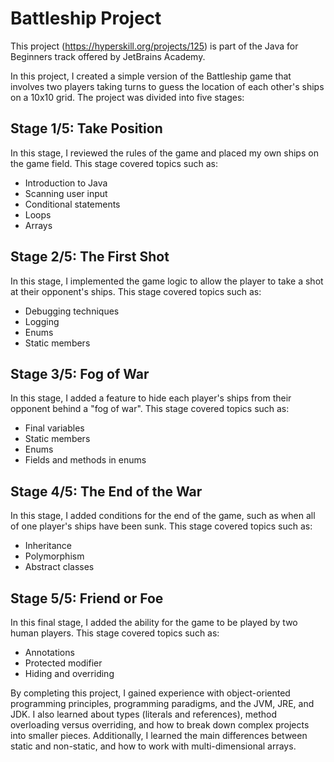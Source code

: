 # Battleship Project

This project (https://hyperskill.org/projects/125) is part of the Java for Beginners track offered by JetBrains Academy.

In this project, I created a simple version of the Battleship game that involves two players taking turns to guess the location of each other's ships on a 10x10 grid. The project was divided into five stages:

## Stage 1/5: Take Position

In this stage, I reviewed the rules of the game and placed my own ships on the game field. This stage covered topics such as:

- Introduction to Java
- Scanning user input
- Conditional statements
- Loops
- Arrays

## Stage 2/5: The First Shot

In this stage, I implemented the game logic to allow the player to take a shot at their opponent's ships. This stage covered topics such as:

- Debugging techniques
- Logging
- Enums
- Static members

## Stage 3/5: Fog of War

In this stage, I added a feature to hide each player's ships from their opponent behind a "fog of war". This stage covered topics such as:

- Final variables
- Static members
- Enums
- Fields and methods in enums

## Stage 4/5: The End of the War

In this stage, I added conditions for the end of the game, such as when all of one player's ships have been sunk. This stage covered topics such as:

- Inheritance
- Polymorphism
- Abstract classes

## Stage 5/5: Friend or Foe

In this final stage, I added the ability for the game to be played by two human players. This stage covered topics such as:

- Annotations
- Protected modifier
- Hiding and overriding

By completing this project, I gained experience with object-oriented programming principles, programming paradigms, and the JVM, JRE, and JDK. I also learned about types (literals and references), method overloading versus overriding, and how to break down complex projects into smaller pieces. Additionally, I learned the main differences between static and non-static, and how to work with multi-dimensional arrays.
